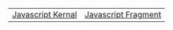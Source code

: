 <table>
    <tr>
        <td><a href="/CSP-tri1/notebook/Java">Javascript Kernal</a></td>
        <td><a href="a">Javascript Fragment</a></td>
    </tr>
</table>